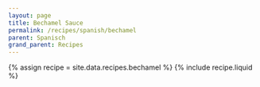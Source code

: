 ```yaml
---
layout: page
title: Bechamel Sauce
permalink: /recipes/spanish/bechamel
parent: Spanisch
grand_parent: Recipes
---
```

{% assign recipe = site.data.recipes.bechamel %}
{% include recipe.liquid %}